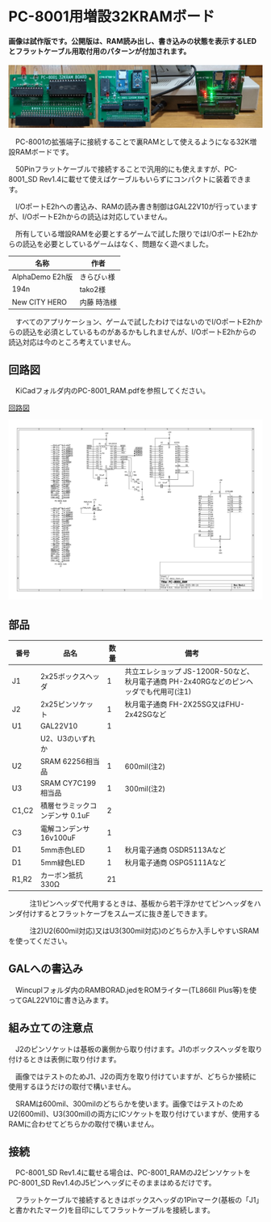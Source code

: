 # PC-8001用増設32KRAMボード

#### 画像は試作版です。公開版は、RAM読み出し、書き込みの状態を表示するLEDとフラットケーブル用取付用のパターンが付加されます。
![PC-8001_RAM](https://github.com/yanataka60/PC-8001_RAM/blob/main/jpeg/TITLE.jpg)

　PC-8001の拡張端子に接続することで裏RAMとして使えるようになる32K増設RAMボードです。

　50Pinフラットケーブルで接続することで汎用的にも使えますが、PC-8001_SD Rev1.4に載せて使えばケーブルもいらずにコンパクトに装着できます。

　I/OポートE2hへの書込み、RAMの読み書き制御はGAL22V10が行っていますが、I/OポートE2hからの読込は対応していません。

　所有している増設RAMを必要とするゲームで試した限りではI/OポートE2hからの読込を必要としているゲームはなく、問題なく遊べました。

|名称|作者|
| ------------ | ------------ |
|AlphaDemo E2h版|きらびぃ様|
|194n|tako2様|
|New CITY HERO|内藤 時浩様|

　すべてのアプリケーション、ゲームで試したわけではないのでI/OポートE2hからの読込を必須としているものがあるかもしれませんが、I/OポートE2hからの読込対応は今のところ考えていません。

## 回路図
　KiCadフォルダ内のPC-8001_RAM.pdfを参照してください。

[回路図](https://github.com/yanataka60/PC-8001_RAM/blob/main/Kicad/PC-8001_RAM.pdf)

![PC-8001_RAM](https://github.com/yanataka60/PC-8001_RAM/blob/main/Kicad/PC-8001_RAM_1.jpg)

## 部品
|番号|品名|数量|備考|
| ------------ | ------------ | ------------ | ------------ |
|J1|2x25ボックスヘッダ|1|共立エレショップ JS-1200R-50など、秋月電子通商 PH-2x40RGなどのピンヘッダでも代用可(注1)|
|J2|2x25ピンソケット|1|秋月電子通商 FH-2X25SG又はFHU-2x42SGなど|
|U1|GAL22V10|1||
||U2、U3のいずれか|||
|U2|SRAM 62256相当品|1|600mil(注2)|
|U3|SRAM CY7C199相当品|1|300mil(注2)|
|C1,C2|積層セラミックコンデンサ 0.1uF|2||
|C3|電解コンデンサ 16v100uF|1||
|D1|5mm赤色LED|1|秋月電子通商 OSDR5113Aなど|
|D1|5mm緑色LED|1|秋月電子通商 OSPG5111Aなど|
|R1,R2|カーボン抵抗 330Ω|21||

　　　注1)ピンヘッダで代用するときは、基板から若干浮かせてピンヘッダをハンダ付けするとフラットケーブをスムーズに抜き差しできます。

　　　注2)U2(600mil対応)又はU3(300mil対応)のどちらか入手しやすいSRAMを使ってください。

## GALへの書込み
　Wincuplフォルダ内のRAMBORAD.jedをROMライター(TL866II Plus等)を使ってGAL22V10に書き込みます。

## 組み立ての注意点
　J2のピンソケットは基板の裏側から取り付けます。J1のボックスヘッダを取り付けるときは表側に取り付けます。

　画像ではテストのためJ1、J2の両方を取り付けていますが、どちらか接続に使用するほうだけの取付で構いません。

　SRAMは600mil、300milのどちらかを使います。画像ではテストのためU2(600mil)、U3(300mil)の両方にICソケットを取り付けていますが、使用するRAMに合わせてどちらかの取付で構いません。

## 接続
　PC-8001_SD Rev1.4に載せる場合は、PC-8001_RAMのJ2ピンソケットをPC-8001_SD Rev1.4のJ5ピンヘッダにそのままはめるだけです。

　フラットケーブルで接続するときはボックスヘッダの1Pinマーク(基板の「J1」と書かれたマーク)を目印にしてフラットケーブルを接続します。
